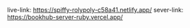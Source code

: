 live-link: https://spiffy-rolypoly-c58a41.netlify.app/
sever-link: https://bookhub-server-ruby.vercel.app/
